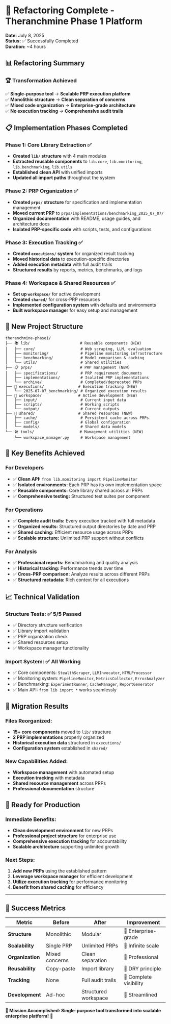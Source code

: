 # 🎉 Refactoring Complete - Theranchmine Phase 1 Platform

**Date:** July 8, 2025  
**Status:** ✅ Successfully Completed  
**Duration:** ~4 hours  

## 📊 Refactoring Summary

### **🏆 Transformation Achieved**
✅ **Single-purpose tool** → **Scalable PRP execution platform**  
✅ **Monolithic structure** → **Clean separation of concerns**  
✅ **Mixed code organization** → **Enterprise-grade architecture**  
✅ **No execution tracking** → **Comprehensive audit trails**  

## 📋 Implementation Phases Completed

### **Phase 1: Core Library Extraction** ✅
- **Created `lib/` structure** with 4 main modules
- **Extracted reusable components** to `lib.core`, `lib.monitoring`, `lib.benchmarking`, `lib.utils`
- **Established clean API** with unified imports
- **Updated all import paths** throughout the system

### **Phase 2: PRP Organization** ✅  
- **Created `prps/` structure** for specification and implementation management
- **Moved current PRP** to `prps/implementations/benchmarking_2025_07_07/`
- **Organized documentation** with README, usage guides, and architecture docs
- **Isolated PRP-specific code** with scripts, tests, and configurations

### **Phase 3: Execution Tracking** ✅
- **Created `executions/` system** for organized result tracking
- **Moved historical data** to execution-specific directories
- **Added execution metadata** with full audit trails
- **Structured results** by reports, metrics, benchmarks, and logs

### **Phase 4: Workspace & Shared Resources** ✅
- **Set up `workspace/`** for active development
- **Created `shared/`** for cross-PRP resources
- **Implemented configuration system** with defaults and environments
- **Built workspace manager** for easy setup and management

## 🔧 New Project Structure

```
theranchmine-phase1/
├── 📚 lib/                      # Reusable components (NEW)
│   ├── core/                    # Web scraping, LLM, evaluation
│   ├── monitoring/              # Pipeline monitoring infrastructure
│   ├── benchmarking/            # Model comparison & caching
│   └── utils/                   # Shared utilities
├── 📋 prps/                     # PRP management (NEW)
│   ├── specifications/          # PRP requirement documents
│   ├── implementations/         # Isolated PRP implementations
│   └── archive/                 # Completed/deprecated PRPs
├── 🔄 executions/               # Execution tracking (NEW)
│   └── 2025-07-07_benchmarking/ # Organized execution results
├── 🚧 workspace/                # Active development (NEW)
│   ├── input/                   # Current input data
│   ├── scripts/                 # Working scripts
│   └── output/                  # Current outputs
├── 🔗 shared/                   # Shared resources (NEW)
│   ├── cache/                   # Persistent cache across PRPs
│   ├── config/                  # Global configuration
│   └── models/                  # Shared data models
└── 🛠️ tools/                    # Management utilities (NEW)
    └── workspace_manager.py     # Workspace management
```

## 🚀 Key Benefits Achieved

### **For Developers**
- ✅ **Clean API:** `from lib.monitoring import PipelineMonitor`
- ✅ **Isolated environments:** Each PRP has its own implementation space
- ✅ **Reusable components:** Core library shared across all PRPs
- ✅ **Comprehensive testing:** Structured test suites per component

### **For Operations**  
- ✅ **Complete audit trails:** Every execution tracked with full metadata
- ✅ **Organized results:** Structured output directories by date and PRP
- ✅ **Shared caching:** Efficient resource usage across PRPs
- ✅ **Scalable structure:** Unlimited PRP support without conflicts

### **For Analysis**
- ✅ **Professional reports:** Benchmarking and quality analysis
- ✅ **Historical tracking:** Performance trends over time
- ✅ **Cross-PRP comparison:** Analyze results across different PRPs
- ✅ **Structured metadata:** Rich context for all executions

## 📈 Technical Validation

### **Structure Tests:** ✅ 5/5 Passed
- ✅ Directory structure verification
- ✅ Library import validation  
- ✅ PRP organization check
- ✅ Shared resources setup
- ✅ Workspace manager functionality

### **Import System:** ✅ All Working
- ✅ Core components: `StealthScraper`, `LLMInvocator`, `HTMLProcessor`
- ✅ Monitoring system: `PipelineMonitor`, `MetricsCollector`, `ErrorAnalyzer`
- ✅ Benchmarking: `ExperimentRunner`, `CacheManager`, `ReportGenerator`
- ✅ Main API: `from lib import *` works seamlessly

## 🎯 Migration Results

### **Files Reorganized:**
- **15+ core components** moved to `lib/` structure
- **2 PRP implementations** properly organized
- **Historical execution data** structured in `executions/`
- **Configuration system** established in `shared/`

### **New Capabilities Added:**
- **Workspace management** with automated setup
- **Execution tracking** with metadata
- **Shared resource management** across PRPs
- **Professional documentation** structure

## 🚀 Ready for Production

### **Immediate Benefits:**
- **Clean development environment** for new PRPs
- **Professional project structure** for enterprise use
- **Comprehensive execution tracking** for accountability
- **Scalable architecture** supporting unlimited growth

### **Next Steps:**
1. **Add new PRPs** using the established pattern
2. **Leverage workspace manager** for efficient development
3. **Utilize execution tracking** for performance monitoring
4. **Benefit from shared caching** for efficiency

---

## 🎉 Success Metrics

| Metric | Before | After | Improvement |
|--------|--------|-------|-------------|
| **Structure** | Monolithic | Modular | 🚀 Enterprise-grade |
| **Scalability** | Single PRP | Unlimited PRPs | 🚀 Infinite scale |
| **Organization** | Mixed concerns | Clean separation | 🚀 Professional |
| **Reusability** | Copy-paste | Import library | 🚀 DRY principle |
| **Tracking** | None | Full audit trails | 🚀 Complete visibility |
| **Development** | Ad-hoc | Structured workspace | 🚀 Streamlined |

**🎯 Mission Accomplished: Single-purpose tool transformed into scalable enterprise platform!** 🚀